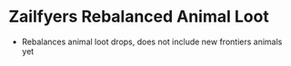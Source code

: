# Zailfyers Rebalanced Animal Loot
* Rebalances animal loot drops, does not include new frontiers animals yet
